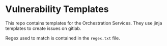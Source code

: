 # Vulnerability Templates

This repo contains templates for the Orchestration Services.
They use jinja templates to create issues on gitlab.

Regex used to match is contained in the `regex.txt` file.